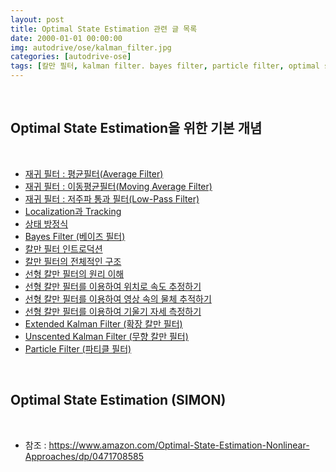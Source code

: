 ```yaml
---
layout: post
title: Optimal State Estimation 관련 글 목록
date: 2000-01-01 00:00:00
img: autodrive/ose/kalman_filter.jpg
categories: [autodrive-ose] 
tags: [칼만 필터, kalman filter. bayes filter, particle filter, optimal state estimation] # add tag
---
```


<br>

## **Optimal State Estimation을 위한 기본 개념**

<br>

- [재귀 필터 : 평균필터(Average Filter)](https://gaussian37.github.io/autodrive-ose-average-filter/)
- [재귀 필터 : 이동평균필터(Moving Average Filter)](https://gaussian37.github.io/ad-kalmanfilter-moving-average/)
- [재귀 필터 : 저주파 통과 필터(Low-Pass Filter)](https://gaussian37.github.io/autodrive-ose-low-pass-filter/) 
- [Localization과 Tracking](https://gaussian37.github.io/autodrive-ose-localization_and_tracking/)
- [상태 방정식](https://gaussian37.github.io/autodrive-ose-state_equation/)
- [Bayes Filter (베이즈 필터)](https://gaussian37.github.io/autodrive-ose-bayes_filter/)
- [칼만 필터 인트로덕션](https://gaussian37.github.io/autodrive-ose-kalman_filter_intro/) 
- [칼만 필터의 전체적인 구조](https://gaussian37.github.io/autodrive-ose-basic-kalman_filter/)
- [선형 칼만 필터의 원리 이해](https://gaussian37.github.io/ad-ose-lkf_basic/)
- [선형 칼만 필터를 이용하여 위치로 속도 추정하기]()
- [선형 칼만 필터를 이용하여 영상 속의 물체 추적하기](https://gaussian37.github.io/autodrive-ose-lkf_image_tracking/)
- [선형 칼만 필터를 이용하여 기울기 자세 측정하기]()
- [Extended Kalman Filter (확장 칼만 필터)]()
- [Unscented Kalman Filter (무향 칼만 필터)]()
- [Particle Filter (파티클 필터)]()

<br>

## **Optimal State Estimation (SIMON)**

<br>

- 참조 : https://www.amazon.com/Optimal-State-Estimation-Nonlinear-Approaches/dp/0471708585

<br>